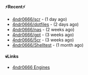 #### ⚡Recent⚡

- [4ndr0666/scr](https://github.com/4ndr0666/scr) - (1 day ago)
- [4ndr0666/dotfiles](https://github.com/4ndr0666/dotfiles) - (2 days ago)
- [4ndr0666/nas](https://github.com/4ndr0666/nas) - (2 weeks ago)
- [4ndr0666/gpt](https://github.com/4ndr0666/gpt) - (3 weeks ago)
- [4ndr0666/5cr](https://github.com/4ndr0666/5cr) - (3 weeks ago)
- [4ndr0666/Shelltest](https://github.com/4ndr0666/Shelltest) - (1 month ago)

#### 💀Links

- [4ndr0666 Engines](https://github.com/hoothin/SearchJumper/discussions/73)


